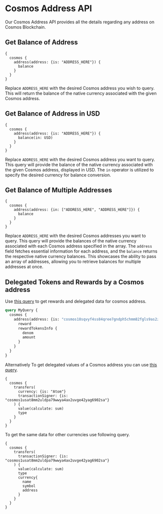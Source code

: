 # Cosmos Address API

Our Cosmos Address API provides all the details regarding any address on Cosmos Blockchain.

## Get Balance of Address

```
{
  cosmos {
    address(address: {is: "ADDRESS_HERE"}) {
      balance
    }
  }
}
```

Replace `ADDRESS_HERE` with the desired Cosmos address you wish to query. This will return the balance of the native currency associated with the given Cosmos address.

## Get Balance of Address in USD

```
{
  cosmos {
    address(address: {is: "ADDRESS_HERE"}) {
      balance(in: USD)
    }
  }
}
```

Replace `ADDRESS_HERE` with the desired Cosmos address you want to query. This query will provide the balance of the native currency associated with the given Cosmos address, displayed in USD. The `in` operator is utilized to specify the desired currency for balance conversion.

## Get Balance of Multiple Addresses

```
{
  cosmos {
    address(address: {in: ["ADDRESS_HERE", "ADDRESS_HERE"]}) {
      balance
    }
  }
}
```

Replace `ADDRESS_HERE` with the desired Cosmos addresses you want to query. This query will provide the balances of the native currency associated with each Cosmos address specified in the array. The `address` field fetches essential information for each address, and the `balance` returns the respective native currency balances. This showcases the ability to pass an array of addresses, allowing you to retrieve balances for multiple addresses at once.





## Delegated Tokens and Rewards by a Cosmos address

Use [this query](https://ide.bitquery.io/cosmos-staking-reward-and-delegation0_7) to get rewards and delegated data for cosmos address.

```graphql
query MyQuery {
  cosmos {
    address(address: {is: "cosmos18sqvyf4ss84qree7gndph5chmm82fgls9as2zq"}) {
      reward
      rewardTokensInfo {
        denom
        amount
      }
    }
  }
}

```



Alternatively To get delegated values of a Cosmos address you can use [this query](https://ide.bitquery.io/cosmos-delegate-values).

```
{
  cosmos {
    transfers(
      currency: {is: "Atom"}
      transactionSigner: {is: "cosmos1usat8mm2uldpa79wwya4ax2uvge42yag6902sa"}
    ) {
      value(calculate: sum)
      type
    }
  }
}
```

To get the same data for other currencies use following query.

```
{
  cosmos {
    transfers(
      transactionSigner: {is: "cosmos1usat8mm2uldpa79wwya4ax2uvge42yag6902sa"}
    ) {
      value(calculate: sum)
      type
      currency{
        name
        symbol
        address
      }
    }
  }
}
```